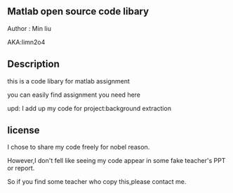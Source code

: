 ## Matlab open source code libary
Author : Min liu 

AKA:limn2o4
## Description
this is a code libary for matlab assignment 

you can easily find assignment you need here  

upd: I add up my code for project:background extraction
## license

I chose to share my code freely for nobel reason.

However,I don't fell like seeing my code appear in some fake teacher's PPT or report.

So if you find some teacher who copy this,please contact me.
